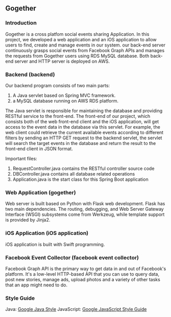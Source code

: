 ## Gogether

### Introduction
Gogether is a cross platfom social events sharing Application. In this project, we developed a web application and an iOS application to allow users to find, create and manage events in our system. our back-end server continuously grasps social events from Facebook Graph APIs and manages the requests from Gogether users using RDS MySQL database. Both back-end server and HTTP server is deployed on AWS.

### Backend (backend)
Our backend program consists of two main parts:

1. A Java servlet based on Spring MVC framework.
2. a MySQL database running on AWS RDS platform.

The Java servlet is responsible for maintaining the database and providing RESTful service to the front-end. The front-end of our project, which consists both of the web front-end client and the iOS application, will get access to the event data in the database via this servlet. For example, the web client could retrieve the current available events according to different filters by sending an HTTP GET request to the backend servlet, the servlet will search the target events in the database and return the result to the front-end client in JSON format.

Important files:

1. RequestController.java contains the RESTful controller source code
2. DBController.java contains all database related operations
3. Application.java is the start class for this Spring Boot application

### Web Application (gogether)
Web server is built based on Python with Flask web development. Flask has two main dependencies. The routing, debugging, and Web Server Gateway Interface (WSGI) subsystems come from Werkzeug, while template support is provided by Jinja2.

### iOS Application (iOS application)
iOS application is built with Swift programming.

### Facebook Event Collector (facebook event collector)
Facebook Graph API is the primary way to get data in and out of Facebook's platform. It's a low-level HTTP-based API that you can use to query data, post new stories, manage ads, upload photos and a variety of other tasks that an app might need to do.

### Style Guide
Java: [Google Java Style](https://google-styleguide.googlecode.com/svn/trunk/javaguide.html)
JavaScript: [Google JavaScript Style Guide](https://google.github.io/styleguide/javascriptguide.xml)
